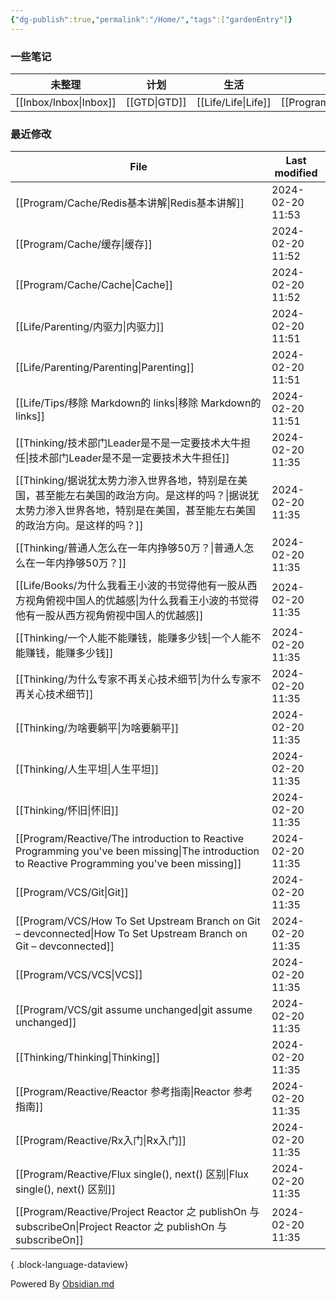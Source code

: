 ```yaml
---
{"dg-publish":true,"permalink":"/Home/","tags":["gardenEntry"]}
---
```



### 一些笔记

| 未整理 | 计划 | 生活 | 编程 | 思考 |
| ---- | ---- | ---- | ---- | ---- |
| [[Inbox/Inbox\|Inbox]] | [[GTD\|GTD]] | [[Life/Life\|Life]] | [[Program/Program\|Program]] | [[Thinking/Thinking\|Thinking]] |

### 最近修改

| File                                                                                                                                               | Last modified    |
| -------------------------------------------------------------------------------------------------------------------------------------------------- | ---------------- |
| [[Program/Cache/Redis基本讲解\|Redis基本讲解]]                                                                                                          | 2024-02-20 11:53 |
| [[Program/Cache/缓存\|缓存]]                                                                                                                        | 2024-02-20 11:52 |
| [[Program/Cache/Cache\|Cache]]                                                                                                                  | 2024-02-20 11:52 |
| [[Life/Parenting/内驱力\|内驱力]]                                                                                                                     | 2024-02-20 11:51 |
| [[Life/Parenting/Parenting\|Parenting]]                                                                                                         | 2024-02-20 11:51 |
| [[Life/Tips/移除 Markdown的 links\|移除 Markdown的 links]]                                                                                            | 2024-02-20 11:51 |
| [[Thinking/技术部门Leader是不是一定要技术大牛担任\|技术部门Leader是不是一定要技术大牛担任]]                                                                                     | 2024-02-20 11:35 |
| [[Thinking/据说犹太势力渗入世界各地，特别是在美国，甚至能左右美国的政治方向。是这样的吗？\|据说犹太势力渗入世界各地，特别是在美国，甚至能左右美国的政治方向。是这样的吗？]]                                                   | 2024-02-20 11:35 |
| [[Thinking/普通人怎么在一年内挣够50万？\|普通人怎么在一年内挣够50万？]]                                                                                                   | 2024-02-20 11:35 |
| [[Life/Books/为什么我看王小波的书觉得他有一股从西方视角俯视中国人的优越感\|为什么我看王小波的书觉得他有一股从西方视角俯视中国人的优越感]]                                                                   | 2024-02-20 11:35 |
| [[Thinking/一个人能不能赚钱，能赚多少钱\|一个人能不能赚钱，能赚多少钱]]                                                                                                     | 2024-02-20 11:35 |
| [[Thinking/为什么专家不再关心技术细节\|为什么专家不再关心技术细节]]                                                                                                       | 2024-02-20 11:35 |
| [[Thinking/为啥要躺平\|为啥要躺平]]                                                                                                                       | 2024-02-20 11:35 |
| [[Thinking/人生平坦\|人生平坦]]                                                                                                                         | 2024-02-20 11:35 |
| [[Thinking/怀旧\|怀旧]]                                                                                                                             | 2024-02-20 11:35 |
| [[Program/Reactive/The introduction to Reactive Programming you've been missing\|The introduction to Reactive Programming you've been missing]] | 2024-02-20 11:35 |
| [[Program/VCS/Git\|Git]]                                                                                                                        | 2024-02-20 11:35 |
| [[Program/VCS/How To Set Upstream Branch on Git – devconnected\|How To Set Upstream Branch on Git – devconnected]]                              | 2024-02-20 11:35 |
| [[Program/VCS/VCS\|VCS]]                                                                                                                        | 2024-02-20 11:35 |
| [[Program/VCS/git assume unchanged\|git assume unchanged]]                                                                                      | 2024-02-20 11:35 |
| [[Thinking/Thinking\|Thinking]]                                                                                                                 | 2024-02-20 11:35 |
| [[Program/Reactive/Reactor 参考指南\|Reactor 参考指南]]                                                                                                 | 2024-02-20 11:35 |
| [[Program/Reactive/Rx入门\|Rx入门]]                                                                                                                 | 2024-02-20 11:35 |
| [[Program/Reactive/Flux single(), next() 区别\|Flux single(), next() 区别]]                                                                         | 2024-02-20 11:35 |
| [[Program/Reactive/Project Reactor 之 publishOn 与 subscribeOn\|Project Reactor 之 publishOn 与 subscribeOn]]                                       | 2024-02-20 11:35 |

{ .block-language-dataview}

Powered By [Obsidian.md](https://obsidian.md/)
